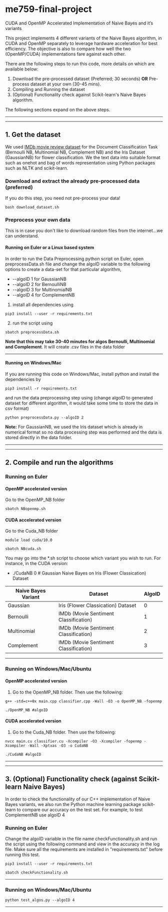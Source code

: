 # me759-final-project
CUDA and OpenMP Accelerated Implementation of Naive Bayes and it’s variants

This project implements 4 different variants of the Naive Bayes algorithm, in CUDA and OpenMP separately to leverage hardware acceleration for best efficiency. The objective is also to compare how well the two (OpenMP/CUDA) implementations fare against each other.

There are the following steps to run this code, more details on which are available below:
1. Download the pre-processed dataset (Preferred; 30 seconds) **OR** Pre-process dataset at your own (30-45 mins).
2. Compiling and Running the dataset
3. (Optional) Functionality check against Scikit-learn's Naive Bayes algorithm.

The following sections expand on the above steps.

---
---

## 1. Get the dataset
We used [IMDb movie review dataset](https://www.kaggle.com/lakshmi25npathi/imdb-dataset-of-50k-movie-reviews) for the Document Classification Task (Bernoulli NB, Multinomial NB, Complement NB) and the Iris Dataset (GaussianNB) for flower classification. We the text data into suitable format such as onehot and bag of words representation using Python packages such as NLTK and scikit-learn.

### Download and extract the already pre-processed data (preferred)
If you do this step, you need not pre-process your data!
```
bash download_dataset.sh
```

### Preprocess your own data
This is in case you don't like to download random files from the internet...we can understand.

#### Running on Euler or a Linux based system
In order to run the Data Preprocessing python script on Euler, open preprocessData.sh file and change the algoID variable to the following options to create a data-set for that particular algorithm,

* --algoID 1 for GaussianNB <br>
* --algoID 2 for BernoulliNB <br>
* --algoID 3 for MultinomialNB <br>
* --algoID 4 for ComplementNB <br>

1. install all dependencies using <br>
```
pip3 install --user -r requirements.txt
```

2. run the script using <br>
```
sbatch preprocessData.sh
```
**Note that this may take 30-40 minutes for algos Bernoulli, Multinomial and Complement**. It will create .csv files in the data folder

---
#### Running on Windows/Mac
If you are running this code on Windows/Mac, install python and install the dependencies by
<br>
```
pip3 install -r requirements.txt
```
and run the data preprocessing step using (change algoID to generated dataset for different algorithm, it would take some time to store the data in csv format) <br>
```
python preprocessData.py --algoID 2
```

**Note:** For GaussianNB, we used the Iris dataset which is already in numerical format so no data processing step was performed and the data is stored directly in the data folder. <br>

---
---

## 2. Compile and run the algorithms

### Running on Euler
#### OpenMP accelerated version
Go to the OpenMP\_NB folder <br>
```
sbatch NBopenmp.sh
```

#### CUDA accelerated version
Go to the Cuda\_NB folder <br>
```
module load cuda/10.0

sbatch NBcuda.sh
```

You may go into the \*.sh script to choose which variant you wish to run. For instance, in the CUDA version: <br>
* ./CudaNB 0 # Gaussian Naive Bayes on Iris (Flower Classication) Dataset


| Naive Bayes Variant | Dataset                               | AlgoID |
|---------------------|---------------------------------------|--------|
| Gaussian            | Iris (Flower Classication) Dataset    | 0      |
| Bernoulli           | IMDb (Movie Sentiment Classification) | 1      |
| Multinomial         | IMDb (Movie Sentiment Classification) | 2      |
| Complement          | IMDb (Movie Sentiment Classification) | 3      |

---
### Running on Windows/Mac/Ubuntu
#### OpenMP accelerated version
1. Go to the OpenMP\_NB folder. Then use the following: <br>

```
g++ -std=c++0x main.cpp classifier.cpp -Wall -O3 -o OpenMP_NB -fopenmp

./OpenMP_NB #algoID

```

#### CUDA accelerated version
1. Go to the Cuda\_NB folder. Then use the following: <br>

```
nvcc main.cu classifier.cu -Xcompiler -O3 -Xcompiler -fopenmp -Xcompiler -Wall -Xptxas -O3 -o CudaNB

./CudaNB #algoID

```

---
---


## 3. (Optional) Functionality check (against Scikit-learn Naive Bayes)
In order to check the functionality of our C++ implementation of Naive Bayes variants, we also run the Python machine learning package scikit-learn to compare our accuracy on the test set. For example, to test ComplementNB use algoID 4 <br>

### Running on Euler
Change the algoID variable in the file name checkFunctionality.sh and run the script using the following command and view in the accuracy in the log file.
Make sure all the requirements are installed in "requirements.txt" before
running this test.
```
pip3 install --user -r requirements.txt

sbatch checkFunctionality.sh
```

---
### Running on Windows/Mac/Ubuntu
```
python test_algos.py --algoID 4
```
---

